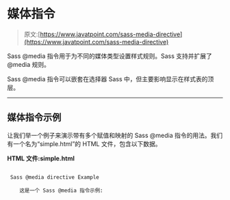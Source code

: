 # 媒体指令

> 原文:[https://www.javatpoint.com/sass-media-directive](https://www.javatpoint.com/sass-media-directive)

Sass @media 指令用于为不同的媒体类型设置样式规则。Sass 支持并扩展了@media 规则。

Sass @media 指令可以嵌套在选择器 Sass 中，但主要影响显示在样式表的顶层。

* * *

## 媒体指令示例

让我们举一个例子来演示带有多个赋值和映射的 Sass @media 指令的用法。我们有一个名为“simple.html”的 HTML 文件，包含以下数据。

**HTML 文件:simple.html**

```

 Sass @media directive Example

    这是一个 Sass @media 指令示例:

```